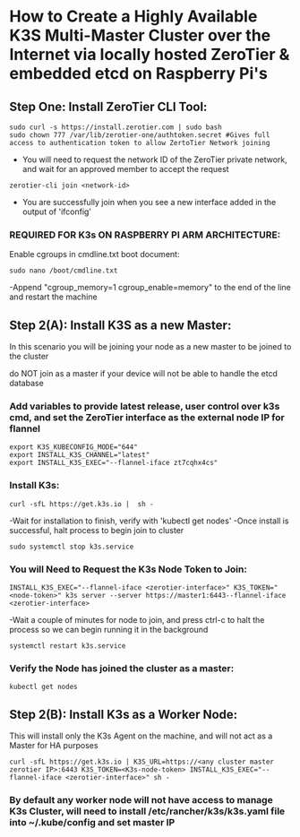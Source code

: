 # How to Create a Highly Available K3S Multi-Master Cluster over the Internet via locally hosted ZeroTier & embedded etcd on Raspberry Pi's

## Step One: Install ZeroTier CLI Tool:
```
sudo curl -s https://install.zerotier.com | sudo bash
sudo chown 777 /var/lib/zerotier-one/authtoken.secret #Gives full access to authentication token to allow ZertoTier Network joining
```
- You will need to request the network ID of the ZeroTier private network, and wait for an approved member to accept the request
```
zerotier-cli join <network-id>
```
- You are successfully join when you see a new interface added in the output of 'ifconfig'

### REQUIRED FOR K3s ON RASPBERRY PI ARM ARCHITECTURE:
Enable cgroups in cmdline.txt boot document:
```
sudo nano /boot/cmdline.txt
```
-Append "cgroup_memory=1 cgroup_enable=memory" to the end of the line and restart the machine


## Step 2(A): Install K3S as a new Master:
In this scenario you will be joining your node as a new master to be joined to the cluster

do NOT join as a master if your device will not be able to handle the etcd database

### Add variables to provide latest release, user control over k3s cmd, and set the ZeroTier interface as the external node IP for flannel
```
export K3S_KUBECONFIG_MODE="644"
export INSTALL_K3S_CHANNEL="latest"
export INSTALL_K3S_EXEC="--flannel-iface zt7cqhx4cs" 
```
### Install K3s:
```
curl -sfL https://get.k3s.io |  sh -
```
-Wait for installation to finish, verify with 'kubectl get nodes'
-Once install is successful, halt process to begin join to cluster
```
sudo systemctl stop k3s.service
```

### You will Need to Request the K3s Node Token to Join:
```
INSTALL_K3S_EXEC="--flannel-iface <zerotier-interface>" K3S_TOKEN="<node-token>" k3s server --server https://master1:6443--flannel-iface <zerotier-interface>
```
-Wait a couple of minutes for node to join, and press ctrl-c to halt the process so we can begin running it in the background
```
systemctl restart k3s.service
```
### Verify the Node has joined the cluster as a master:
```
kubectl get nodes
```

## Step 2(B): Install K3s as a Worker Node:
This will install only the K3s Agent on the machine, and will not act as a Master for HA purposes
```
curl -sfL https://get.k3s.io | K3S_URL=https://<any cluster master zerotier IP>:6443 K3S_TOKEN=<K3s-node-token> INSTALL_K3S_EXEC="--flannel-iface <zerotier-interface>" sh -
```
### By default any worker node will not have access to manage K3s Cluster, will need to install /etc/rancher/k3s/k3s.yaml file into ~/.kube/config and set master IP


